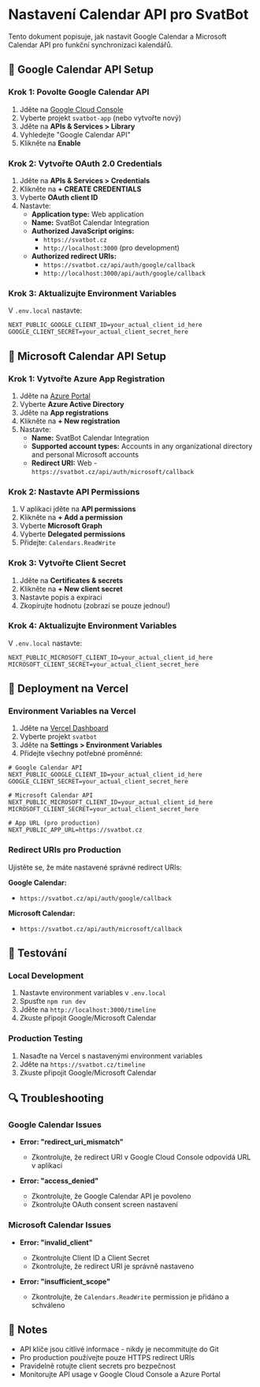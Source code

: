 # Nastavení Calendar API pro SvatBot

Tento dokument popisuje, jak nastavit Google Calendar a Microsoft Calendar API pro funkční synchronizaci kalendářů.

## 🔧 Google Calendar API Setup

### Krok 1: Povolte Google Calendar API

1. Jděte na [Google Cloud Console](https://console.cloud.google.com/)
2. Vyberte projekt `svatbot-app` (nebo vytvořte nový)
3. Jděte na **APIs & Services > Library**
4. Vyhledejte "Google Calendar API"
5. Klikněte na **Enable**

### Krok 2: Vytvořte OAuth 2.0 Credentials

1. Jděte na **APIs & Services > Credentials**
2. Klikněte na **+ CREATE CREDENTIALS**
3. Vyberte **OAuth client ID**
4. Nastavte:
   - **Application type:** Web application
   - **Name:** SvatBot Calendar Integration
   - **Authorized JavaScript origins:**
     - `https://svatbot.cz`
     - `http://localhost:3000` (pro development)
   - **Authorized redirect URIs:**
     - `https://svatbot.cz/api/auth/google/callback`
     - `http://localhost:3000/api/auth/google/callback`

### Krok 3: Aktualizujte Environment Variables

V `.env.local` nastavte:

```env
NEXT_PUBLIC_GOOGLE_CLIENT_ID=your_actual_client_id_here
GOOGLE_CLIENT_SECRET=your_actual_client_secret_here
```

## 🔧 Microsoft Calendar API Setup

### Krok 1: Vytvořte Azure App Registration

1. Jděte na [Azure Portal](https://portal.azure.com/)
2. Vyberte **Azure Active Directory**
3. Jděte na **App registrations**
4. Klikněte na **+ New registration**
5. Nastavte:
   - **Name:** SvatBot Calendar Integration
   - **Supported account types:** Accounts in any organizational directory and personal Microsoft accounts
   - **Redirect URI:** Web - `https://svatbot.cz/api/auth/microsoft/callback`

### Krok 2: Nastavte API Permissions

1. V aplikaci jděte na **API permissions**
2. Klikněte na **+ Add a permission**
3. Vyberte **Microsoft Graph**
4. Vyberte **Delegated permissions**
5. Přidejte: `Calendars.ReadWrite`

### Krok 3: Vytvořte Client Secret

1. Jděte na **Certificates & secrets**
2. Klikněte na **+ New client secret**
3. Nastavte popis a expiraci
4. Zkopírujte hodnotu (zobrazí se pouze jednou!)

### Krok 4: Aktualizujte Environment Variables

V `.env.local` nastavte:

```env
NEXT_PUBLIC_MICROSOFT_CLIENT_ID=your_actual_client_id_here
MICROSOFT_CLIENT_SECRET=your_actual_client_secret_here
```

## 🚀 Deployment na Vercel

### Environment Variables na Vercel

1. Jděte na [Vercel Dashboard](https://vercel.com/dashboard)
2. Vyberte projekt `svatbot`
3. Jděte na **Settings > Environment Variables**
4. Přidejte všechny potřebné proměnné:

```env
# Google Calendar API
NEXT_PUBLIC_GOOGLE_CLIENT_ID=your_actual_client_id_here
GOOGLE_CLIENT_SECRET=your_actual_client_secret_here

# Microsoft Calendar API
NEXT_PUBLIC_MICROSOFT_CLIENT_ID=your_actual_client_id_here
MICROSOFT_CLIENT_SECRET=your_actual_client_secret_here

# App URL (pro production)
NEXT_PUBLIC_APP_URL=https://svatbot.cz
```

### Redirect URIs pro Production

Ujistěte se, že máte nastavené správné redirect URIs:

**Google Calendar:**
- `https://svatbot.cz/api/auth/google/callback`

**Microsoft Calendar:**
- `https://svatbot.cz/api/auth/microsoft/callback`

## 🧪 Testování

### Local Development

1. Nastavte environment variables v `.env.local`
2. Spusťte `npm run dev`
3. Jděte na `http://localhost:3000/timeline`
4. Zkuste připojit Google/Microsoft Calendar

### Production Testing

1. Nasaďte na Vercel s nastavenými environment variables
2. Jděte na `https://svatbot.cz/timeline`
3. Zkuste připojit Google/Microsoft Calendar

## 🔍 Troubleshooting

### Google Calendar Issues

- **Error: "redirect_uri_mismatch"**
  - Zkontrolujte, že redirect URI v Google Cloud Console odpovídá URL v aplikaci
  
- **Error: "access_denied"**
  - Zkontrolujte, že Google Calendar API je povoleno
  - Zkontrolujte OAuth consent screen nastavení

### Microsoft Calendar Issues

- **Error: "invalid_client"**
  - Zkontrolujte Client ID a Client Secret
  - Zkontrolujte, že redirect URI je správně nastaveno

- **Error: "insufficient_scope"**
  - Zkontrolujte, že `Calendars.ReadWrite` permission je přidáno a schváleno

## 📝 Notes

- API klíče jsou citlivé informace - nikdy je necommitujte do Git
- Pro production používejte pouze HTTPS redirect URIs
- Pravidelně rotujte client secrets pro bezpečnost
- Monitorujte API usage v Google Cloud Console a Azure Portal
